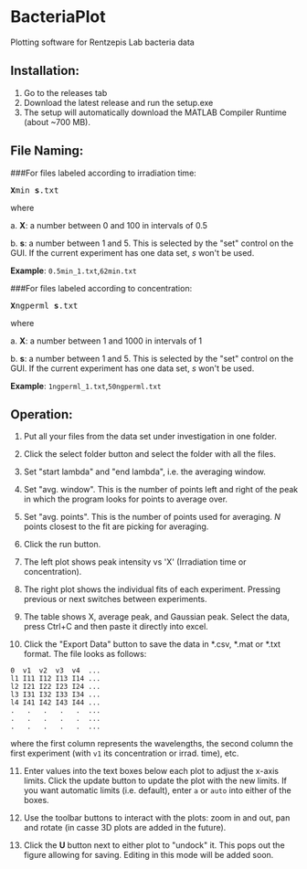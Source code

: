 # BacteriaPlot
Plotting software for Rentzepis Lab bacteria data

## Installation:
1. Go to the releases tab
2. Download the latest release and run the setup.exe
3. The setup will automatically download the MATLAB Compiler Runtime (about ~700 MB).

## File Naming:

###For files labeled according to irradiation time:
 <pre><b>X</b>min_<b>s</b>.txt</pre>
  where
  
  a. **X**: a number between 0 and 100 in intervals of 0.5
  
  b. **s**: a number between 1 and 5. This is selected by the "set" control on the GUI.
          If the current experiment has one data set, *s* won't be used.
          
  **Example**: `0.5min_1.txt`,`62min.txt`
  
###For files labeled according to concentration:
 <pre><b>X</b>ngperml_<b>s</b>.txt</pre>
  where
  
  a. **X**: a number between 1 and 1000 in intervals of 1
  
  b. **s**: a number between 1 and 5. This is selected by the "set" control on the GUI.
          If the current experiment has one data set, *s* won't be used.
          
  **Example**: `1ngperml_1.txt`,`50ngperml.txt`
  
  
## Operation:
 
  1. Put all your files from the data set under investigation in one folder.
  
  2. Click the select folder button and select the folder with all the files.
  
  3. Set "start lambda" and "end lambda", i.e. the averaging window.
  
  4. Set "avg. window". This is the number of points left and right of the peak in which the program looks for points to average over.
  
  5. Set "avg. points". This is the number of points used for averaging. *N* points closest to the fit are picking for averaging.
  
  6. Click the run button.
  
  7. The left plot shows peak intensity vs 'X' (Irradiation time or concentration).
  
  8. The right plot shows the individual fits of each experiment. Pressing previous or next switches between experiments.
  
  9. The table shows X, average peak, and Gaussian peak. Select the data, press Ctrl+C and then paste it directly into excel.
  
  10. Click the "Export Data" button to save the data in *.csv, *.mat or *.txt format. The file looks as follows:
  
  ```
  0  v1  v2  v3  v4  ...
  l1 I11 I12 I13 I14 ...
  l2 I21 I22 I23 I24 ...
  l3 I31 I32 I33 I34 ...
  l4 I41 I42 I43 I44 ...
  .   .   .   .   .  ...
  .   .   .   .   .  ...
  .   .   .   .   .  ...
  ```
  
  where the first column represents the wavelengths, the second column the first experiment (with `v1` its concentration or irrad. time), etc.
  
  11. Enter values into the text boxes below each plot to adjust the x-axis limits. Click the update button to update the plot with the new limits. If you want automatic limits (i.e. default), enter `a` or `auto` into either of the boxes.
  
  12. Use the toolbar buttons to interact with the plots: zoom in and out, pan and rotate (in casse 3D plots are added in the future).
  
  13. Click the **U** button next to either plot to "undock" it. This pops out the figure allowing for saving. Editing in this mode will be added soon.
  
  
